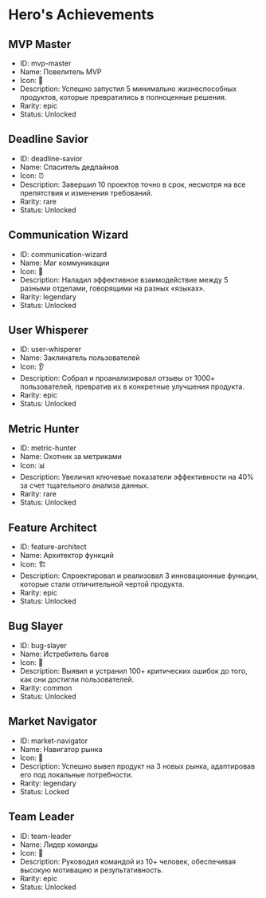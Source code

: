 # Hero's Achievements

## MVP Master
- ID: mvp-master
- Name: Повелитель MVP
- Icon: 🚀
- Description: Успешно запустил 5 минимально жизнеспособных продуктов, которые превратились в полноценные решения.
- Rarity: epic
- Status: Unlocked

## Deadline Savior
- ID: deadline-savior
- Name: Спаситель дедлайнов
- Icon: ⏰
- Description: Завершил 10 проектов точно в срок, несмотря на все препятствия и изменения требований.
- Rarity: rare
- Status: Unlocked

## Communication Wizard
- ID: communication-wizard
- Name: Маг коммуникации
- Icon: 🔮
- Description: Наладил эффективное взаимодействие между 5 разными отделами, говорящими на разных «языках».
- Rarity: legendary
- Status: Unlocked

## User Whisperer
- ID: user-whisperer
- Name: Заклинатель пользователей
- Icon: 👂
- Description: Собрал и проанализировал отзывы от 1000+ пользователей, превратив их в конкретные улучшения продукта.
- Rarity: epic
- Status: Unlocked

## Metric Hunter
- ID: metric-hunter
- Name: Охотник за метриками
- Icon: 📊
- Description: Увеличил ключевые показатели эффективности на 40% за счет тщательного анализа данных.
- Rarity: rare
- Status: Unlocked

## Feature Architect
- ID: feature-architect
- Name: Архитектор функций
- Icon: 🏗️
- Description: Спроектировал и реализовал 3 инновационные функции, которые стали отличительной чертой продукта.
- Rarity: epic
- Status: Unlocked

## Bug Slayer
- ID: bug-slayer
- Name: Истребитель багов
- Icon: 🐞
- Description: Выявил и устранил 100+ критических ошибок до того, как они достигли пользователей.
- Rarity: common
- Status: Unlocked

## Market Navigator
- ID: market-navigator
- Name: Навигатор рынка
- Icon: 🧭
- Description: Успешно вывел продукт на 3 новых рынка, адаптировав его под локальные потребности.
- Rarity: legendary
- Status: Locked

## Team Leader
- ID: team-leader
- Name: Лидер команды
- Icon: 👑
- Description: Руководил командой из 10+ человек, обеспечивая высокую мотивацию и результативность.
- Rarity: epic
- Status: Unlocked